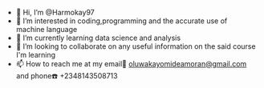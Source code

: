 - 👋 Hi, I’m @Harmokay97
- 👀 I’m interested in coding,programming and the accurate use of machine language 
- 🌱 I’m currently learning data science and analysis 
- 💞️ I’m looking to collaborate on any useful information on the said course I'm learning 
- 📫 How to reach me at my email📧 oluwakayomideamoran@gmail.com and phone☎️ +2348143508713

<!---
Harmokay97/Harmokay97 is a ✨ special ✨ repository because its `README.md` (this file) appears on your GitHub profile.
You can click the Preview link to take a look at your changes.
--->
